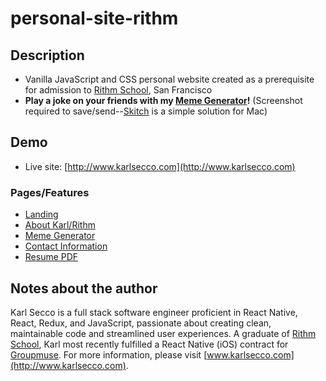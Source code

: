 


# personal-site-rithm

## Description

- Vanilla JavaScript and CSS personal website created as a prerequisite for admission to [Rithm School](https://www.rithmschool.com/), San Francisco
- __Play a joke on your friends with my [Meme Generator](http://www.karlsecco.com/meme.html)!__ (Screenshot required to save/send--[Skitch](https://itunes.apple.com/us/app/skitch-snap-mark-up-share/id425955336?mt=12) is a simple solution for Mac)

## Demo

- Live site: [http://www.karlsecco.com](http://www.karlsecco.com)

### Pages/Features

* [Landing](http://www.karlsecco.com/index.html)
* [About Karl/Rithm](http://www.karlsecco.com/about.html)
* [Meme Generator](http://www.karlsecco.com/meme.html)
* [Contact Information](http://www.karlsecco.com/contact.html)
* [Resume PDF](http://www.karlsecco.com/Karl_Secco_Resume.pdf)

## Notes about the author

Karl Secco is a full stack software engineer proficient in React Native, React, Redux, and JavaScript, passionate about creating clean, maintainable code and streamlined user experiences. A graduate of [Rithm School](https://www.rithmschool.com/), Karl most recently fulfilled a React Native (iOS) contract for [Groupmuse](https://www.groupmuse.com/). For more information, please visit [www.karlsecco.com](http://www.karlsecco.com).
